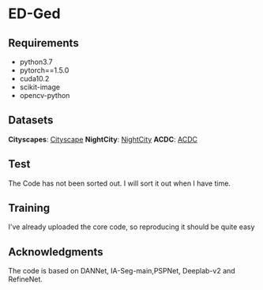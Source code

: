 # ED-Ged
## Requirements
* python3.7
* pytorch==1.5.0
* cuda10.2
* scikit-image
* opencv-python
## Datasets 
**Cityscapes**:  [Cityscape](https://www.cityscapes-dataset.com/) 
**NightCity**:  [NightCity](https://dmcv.sjtu.edu.cn/people/phd/tanxin/NightCity/index.html/) 
**ACDC**:  [ACDC](https://acdc.vision.ee.ethz.ch/) 
## Test
The Code has not been sorted out. I will sort it out when I have time.
## Training 
I've already uploaded the core code, so reproducing it should be quite easy
## Acknowledgments
The code is based on DANNet, IA-Seg-main,PSPNet, Deeplab-v2 and RefineNet.
